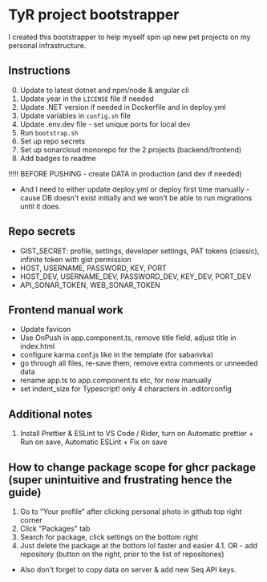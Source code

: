 # TyR project bootstrapper

I created this bootstrapper to help myself spin up new pet projects on my personal infrastructure.

## Instructions

0. Update to latest dotnet and npm/node & angular cli
1. Update year in the `LICENSE` file if needed
2. Update .NET version if needed in Dockerfile and in deploy.yml
3. Update variables in `config.sh` file
4. Update .env.dev file - set unique ports for local dev
5. Run `bootstrap.sh`
6. Set up repo secrets
7. Set up sonarcloud monorepo for the 2 projects (backend/frontend)
8. Add badges to readme

!!!!! BEFORE PUSHING - create DATA in production (and dev if needed)
- And I need to either update deploy.yml or deploy first time manually - cause DB doesn't exist initially and we won't be able to run migrations until it does.

## Repo secrets

- GIST_SECRET: profile, settings, developer settings, PAT tokens (classic), infinite token with gist permission
- HOST, USERNAME, PASSWORD, KEY, PORT
- HOST_DEV, USERNAME_DEV, PASSWORD_DEV, KEY_DEV, PORT_DEV
- API_SONAR_TOKEN, WEB_SONAR_TOKEN

## Frontend manual work

- Update favicon
- Use OnPush in app.component.ts, remove title field, adjust title in index.html
- configure karma.conf.js like in the template (for sabarivka)
- go through all files, re-save them, remove extra comments or unneeded data
- rename app.ts to app.component.ts etc, for now manually
- set indent_size for Typescript! only 4 characters in .editorconfig

## Additional notes

1. Install Prettier & ESLint to VS Code / Rider, turn on Automatic prettier + Run on save, Automatic ESLint + Fix on save

## How to change package scope for ghcr package (super unintuitive and frustrating hence the guide)

1. Go to "Your profile" after clicking personal photo in github top right corner
2. Click "Packages" tab
3. Search for package, click settings on the bottom right
4. Just delete the package at the bottom lol faster and easier
4.1. OR - add repository (button on the right, prior to the list of repositories)

- Also don't forget to copy data on server & add new Seq API keys.
